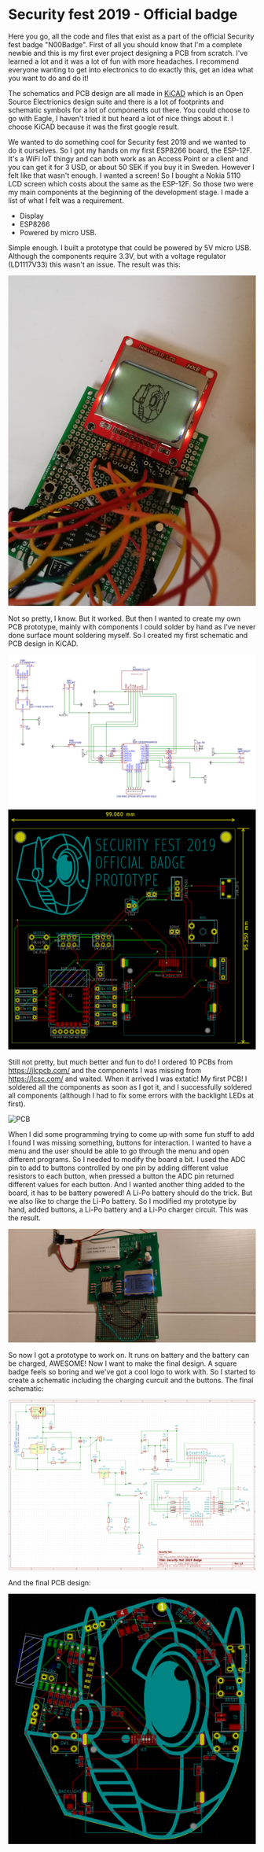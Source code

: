 # Security fest 2019 - Official badge
Here you go, all the code and files that exist as a part of the official Security fest badge "N00Badge". First of all you should know that I'm a complete newbie and this is my first ever project designing a PCB from scratch. I've learned a lot and it was a lot of fun with more headaches. I recommend everyone wanting to get into electronics to do exactly this, get an idea what you want to do and do it!

The schematics and PCB design are all made in [KiCAD](http://kicad-pcb.org/) which is an Open Source Electrionics design suite and there is a lot of footprints and schematic symbols for a lot of components out there. You could choose to go with Eagle, I haven't tried it but heard a lot of nice things about it. I choose KiCAD because it was the first google result.

We wanted to do something cool for Security fest 2019 and we wanted to do it ourselves. So I got my hands on my first ESP8266 board, the ESP-12F. It's a WiFi IoT thingy and can both work as an Access Point or a client and you can get it for 3 USD, or about 50 SEK if you buy it in Sweden. However I felt like that wasn't enough. I wanted a screen! So I bought a Nokia 5110 LCD screen which costs about the same as the ESP-12F. So those two were my main components at the beginning of the development stage. I made a list of what I felt was a requirement.

  * Display
  * ESP8266
  * Powered by micro USB. 

Simple enough. I built a prototype that could be powered by 5V micro USB. Although the components require 3.3V, but with a voltage regulator (LD1117V33) this wasn't an issue. The result was this:

![First Prototype](https://github.com/bewniac/securityfest-badge-2019/blob/master/images/First_prototype.jpg)

Not so pretty, I know. But it worked. But then I wanted to create my own PCB prototype, mainly with components I could solder by hand as I've never done surface mount soldering myself. So I created my first schematic and PCB design in KiCAD. 

![Schematic prototype](https://github.com/bewniac/securityfest-badge-2019/blob/master/images/Prototype1_schematic.png)
![PCB Prototype](https://github.com/bewniac/securityfest-badge-2019/blob/master/images/PCB_Prototype1.png)

Still not pretty, but much better and fun to do! I ordered 10 PCBs from https://jlcpcb.com/ and the components I was missing from https://lcsc.com/ and waited. When it arrived I was extatic! My first PCB! I soldered all the components as soon as I got it, and I successfully soldered all components (although I had to fix some errors with the backlight LEDs at first). 

![PCB](https://github.com/bewniac/securityfest-badge-2019/blob/master/images/Prototype_PCB2.jpg)

When I did some programming trying to come up with some fun stuff to add I found I was missing something, buttons for interaction. I wanted to have a menu and the user should be able to go through the menu and open different programs. So I needed to modify the board a bit. I used the ADC pin to add to buttons controlled by one pin by adding different value resistors to each button, when pressed a button the ADC pin returned different values for each button. And I wanted another thing added to the board, it has to be battery powered! A Li-Po battery should do the trick. But we also like to charge the Li-Po battery. So I modified my prototype by hand, added buttons, a Li-Po battery and a Li-Po charger circuit. This was the result.

![PCB_MOD](https://github.com/bewniac/securityfest-badge-2019/blob/master/images/Prototype_PCB_mod.jpg)

So now I got a prototype to work on. It runs on battery and the battery can be charged, AWESOME! Now I want to make the final design. A square badge feels so boring and we've got a cool logo to work with. So I started to create a schematic including the charging curcuit and the buttons. The final schematic:

![Final schematic](https://github.com/bewniac/securityfest-badge-2019/blob/master/images/Final_schematic.png)

And the final PCB design:

![Final PCB](https://github.com/bewniac/securityfest-badge-2019/blob/master/images/Final_PCB.png)

